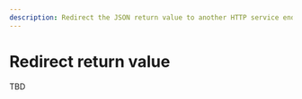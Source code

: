 ```yaml
---
description: Redirect the JSON return value to another HTTP service endpoint
---
```


# Redirect return value

TBD

